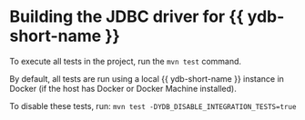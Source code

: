 # Building the JDBC driver for {{ ydb-short-name }}

To execute all tests in the project, run the `mvn test` command.

By default, all tests are run using a local {{ ydb-short-name }} instance in Docker (if the host has Docker or Docker Machine installed).

To disable these tests, run: `mvn test -DYDB_DISABLE_INTEGRATION_TESTS=true`